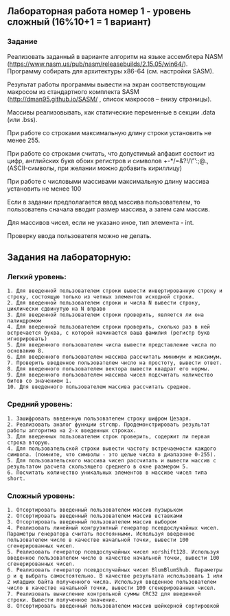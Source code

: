 ## Лабораторная работа номер 1 - уровень сложный (16%10+1 = 1 вариант)

### Задание
Реализовать заданный в варианте алгоритм на языке ассемблера NASM (https://www.nasm.us/pub/nasm/releasebuilds/2.15.05/win64/). Программу собирать для архитектуры x86-64 (см. настройки SASM).

Результат работы программы вывести на экран соответствующим макросом из стандартного комплекта SASM (http://dman95.github.io/SASM/ , список макросов – внизу страницы). 

Массивы реализовывать, как статические переменные в секции .data (или .bss). 

При работе со строками максимальную длину строки установить не менее 255.  

При работе со строками считать, что допустимый алфавит состоит из цифр, английских букв обоих регистров и символов []()+-*/=&?!/\”’:;@., (ASCII-символы, при желании можно добавить кириллицу)

При работе с числовыми массивами максимальную длину массива установить не менее 100

Если в задании предполагается ввод массива пользователем, то пользователь сначала вводит размер массива, а затем сам массив.

Для массивов чисел, если не указано иное, тип элемента - int.

Проверку ввода пользователя можно не делать.

## Задания на лабораторную:

### Легкий уровень:

    1. Для введенной пользователем строки вывести инвертированную строку и строку, состоящую только из четных элементов исходной строки.
    2. Для введенной пользователем строки и числа N вывести строку, циклически сдвинутую на N вправо
    3. Для введенной пользователем строки проверить, является ли она палиндромом
    4. Для введенной пользователем строки проверить, сколько раз в ней встречается буква, с которой начинается ваша фамилия (регистр букв игнорировать)
    5. Для введенного пользователем числа вывести представление числа по основанию 8.
    6. Для введенного пользователем массива рассчитать минимум и максимум.
    7. Проверить введенное пользователем число на простоту, вывести ответ.
    8. Для введенного пользователем вектора вывести квадрат его нормы.
    9. Для введенного пользователем массива чисел подсчитать количество битов со значением 1.
    10. Для введенного пользователем массива рассчитать среднее.

### Средний уровень:

    1. Зашифровать введенную пользователем строку шифром Цезаря.
    2. Реализовать аналог функции strcmp. Продемонстрировать результат работы алгоритма на 2-х введенных строках.
    3. Для введенных пользователем строк проверить, содержит ли первая строка вторую.
    4. Для пользовательской строки вывести частоту встречаемости каждого символа. (помните, что символы - это целые числа в диапазоне 0-255).
    5. Для пользовательского массива чисел рассчитать и вывести массив с результатом расчета скользящего среднего в окне размером 5.
    6. Посчитать количество уникальных элементов в массиве чисел типа short.

### Сложный уровень:

    1. Отсортировать введенный пользователем массив пузырьком
    2. Отсортировать введенный пользователем массив вставками
    3. Отсортировать введенный пользователем массив выбором
    4. Реализовать линейный конгруэнтный генератор псевдослучайных чисел. Параметры генератора считать постоянными. Используя введенное пользователем число в качестве начальной точки, вывести 100 сгенерированных чисел.
    5. Реализовать генератор псевдослучайных чисел xorshift128. Используя введенное пользователем число в качестве начальной точки, вывести 100 сгенерированных чисел.
    6. Реализовать генератор псевдослучайных чисел BlumBlumShub. Параметры p и q выбрать самостоятельно. В качестве результата использовать 1 или 2 младших байта полученного числа. Используя введенное пользователем число в качестве начальной точки, вывести 100 сгенерированных чисел.
    7. Реализовать вычисление контрольной суммы CRC32 для введенной строки. Вывести полученное значение.
    8. Отсортировать введенный пользователем массив шейкерной сортировкой
